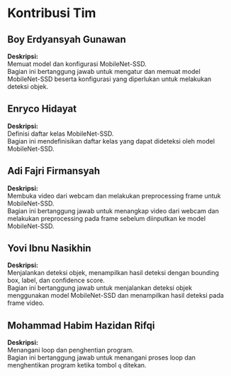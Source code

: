 # Kontribusi Tim

## Boy Erdyansyah Gunawan 
**Deskripsi:**  
Memuat model dan konfigurasi MobileNet-SSD.  
Bagian ini bertanggung jawab untuk mengatur dan memuat model MobileNet-SSD beserta konfigurasi yang diperlukan untuk melakukan deteksi objek.

## Enryco Hidayat
**Deskripsi:**  
Definisi daftar kelas MobileNet-SSD.  
Bagian ini mendefinisikan daftar kelas yang dapat dideteksi oleh model MobileNet-SSD.

## Adi Fajri Firmansyah
**Deskripsi:**  
Membuka video dari webcam dan melakukan preprocessing frame untuk MobileNet-SSD.  
Bagian ini bertanggung jawab untuk menangkap video dari webcam dan melakukan preprocessing pada frame sebelum diinputkan ke model MobileNet-SSD.

## Yovi Ibnu Nasikhin
**Deskripsi:**  
Menjalankan deteksi objek, menampilkan hasil deteksi dengan bounding box, label, dan confidence score.  
Bagian ini bertanggung jawab untuk menjalankan deteksi objek menggunakan model MobileNet-SSD dan menampilkan hasil deteksi pada frame video.

## Mohammad Habim Hazidan Rifqi
**Deskripsi:**  
Menangani loop dan penghentian program.  
Bagian ini bertanggung jawab untuk menangani proses loop dan menghentikan program ketika tombol `q` ditekan.
